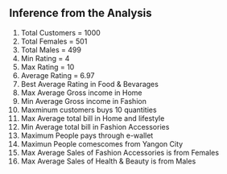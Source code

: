 ## **Inference from the Analysis**
1.  Total Customers = 1000
2.  Total Females = 501
3.  Total Males = 499
4.  Min Rating = 4
5.  Max Rating = 10
6.  Average Rating = 6.97
7.  Best Average Rating in Food & Bevarages
8.  Max Average Gross income in Home 
9.  Min Average Gross income in Fashion
10. Maxminum customers buys 10 quantities
11. Max Average total bill in Home and lifestyle
12. Min Average total bill in Fashion Accessories
13. Maximum People pays through e-wallet
14. Maximun People comescomes from Yangon City
15. Max Average Sales of Fashion Accessories is from Females
16. Max Average Sales of Health & Beauty is from Males